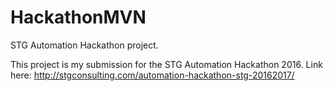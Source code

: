 # HackathonMVN
STG Automation Hackathon project.

This project is my submission for the STG Automation Hackathon 2016. Link here: http://stgconsulting.com/automation-hackathon-stg-20162017/
